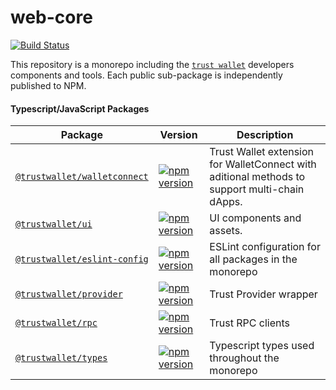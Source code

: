 # web-core

[![Build Status](https://dev.azure.com/TrustWallet/Web%20Core/_apis/build/status/Web%20Core-CI?branchName=master)](https://dev.azure.com/TrustWallet/Web%20Core/_build/latest?definitionId=37&branchName=master)

This repository is a monorepo including the [`trust wallet`](https://trustwallet.com) developers components and tools. 
Each public sub-package is independently published to NPM.

#### Typescript/JavaScript Packages

| Package                                                             | Version                                                                                                                                     | Description                                                                                                                                                                                                                                           |
| ------------------------------------------------------------------- | ------------------------------------------------------------------------------------------------------------------------------------------- | ----------------------------------------------------------------------------------------------------------------------------------------------------------------------------------------------------------------------------------------------------- |
| [`@trustwallet/walletconnect`](/packages/walletconnect)             | [![npm version](https://badge.fury.io/js/%40trustwallet%2Fwalletconnect.svg)](https://badge.fury.io/js/%40trustwallet%2Fwalletconnect)      | Trust Wallet extension for WalletConnect with aditional methods to support multi-chain dApps.      
| [`@trustwallet/ui`](/packages/ui)                                   | [![npm version](https://badge.fury.io/js/%40trustwallet%2Fui.svg)](https://badge.fury.io/js/%40trustwallet%2Fui)                            | UI components and assets.
| [`@trustwallet/eslint-config`](/packages/eslint-config)             | [![npm version](https://badge.fury.io/js/%40trustwallet%2Feslint-config.svg)](https://badge.fury.io/js/%40trustwallet%2Feslint-config)      | ESLint configuration for all packages in the monorepo
| [`@trustwallet/provider`](/packages/provider)                       | [![npm version](https://badge.fury.io/js/%40trustwallet%2Fprovider.svg)](https://badge.fury.io/js/%40trustwallet%2Fprovider)                | Trust Provider wrapper
| [`@trustwallet/rpc`](/packages/rpc)                                 | [![npm version](https://badge.fury.io/js/%40trustwallet%2Frpc.svg)](https://badge.fury.io/js/%40trustwallet%2Frpc)                          | Trust RPC clients
| [`@trustwallet/types`](/packages/types)                             | [![npm version](https://badge.fury.io/js/%40trustwallet%2Ftypes.svg)](https://badge.fury.io/js/%40trustwallet%2Ftypes)                      | Typescript types used throughout the monorepo
